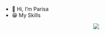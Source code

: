 - 👋 Hi, I’m Parisa
- 😁 My Skills
<p align="center">
  <a href="https://skillicons.dev">
    <img src="https://skillicons.dev/icons?i=git,react,html,css,figma,javascript,python,tailwindcss,bootstrap" />
  </a>
</p>
<!---
ParisaSarraf/ParisaSarraf is a ✨ special ✨ repository because its `README.md` (this file) appears on your GitHub profile.
You can click the Preview link to take a look at your changes.
--->
